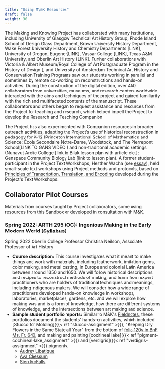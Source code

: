 ```yaml
---
title: "Using M\&K Resources"
draft: false
weight: 30
---
```


The Making and Knowing Project has collaborated with many institutions, including University of Glasgow Technical Art History Group, Rhode Island School of Design Glass Department, Brown University History Department, Wake Forest University History and Chemistry Departments [LINK], University of Oregon, Eugene {LINK], Vassar College [LINK], Texas A&M University, and Oberlin Art History {LINK]. Further collaborations with Victoria & Albert Museum/Royal College of Art Postgraduate Program in the History of Design [, and University of Amsterdam Technical Art History and Conservation Training Programs saw our students working in parallel and sometimes by remote co-working on reconstructions and hands-on activities. During the construction of the digital edition, over 450 collaborators from universities, museums, and research centers worldwide interacted with the aims and techniques of the project and gained familiarity with the rich and multifaceted contents of the manuscript. These collaborators and others began to request assistance and resources from the Project for teaching and research, which helped impell the Project to develop the Research and Teaching Companion

The Project has also experimented with Companion resources in broader outreach activities, adapting the Project’s use of historical reconstruction in pedagogy for K-12 (Princeton International School of Mathematics and Science; École Secondaire Notre-Dame, Woodstock, and The Pierrepont School[LINK TO GANS VIDEO]) and non-traditional academic settings (Nunavut Arctic College [link to Bilak lesson plan with article etc.]; Genspace Community Biology Lab [link to lesson plan). A former student-participant in the Project Text Workshops, Heather Wacha (see [essay](https://edition-staging.makingandknowing.org/#/essays/ann_318_ie_19)), held small-scale text workshops using Project methods and protocols, based on [Principles of Transcription, Translation, and Encoding](https://edition640.makingandknowing.org/#/content/resources) developed during the Project's Text Workshops. 

## Collaborator Pilot Courses
Materials from courses taught by Project collaborators, some using resources from this Sandbox or developed in consultation with M&K.

### Spring 2022: ARTH 295 (OC): Ingenious Making in the Early Modern World \[[Syllabus](https://docs.google.com/document/d/e/2PACX-1vQbugAa655DEXQrOFr0M29BK_MCLZEDPdQm8QlQl1M4qkU1Igx9FcP1NkHONbiveQ/pub)\]

Spring 2022
Oberlin College
Professor Christina Neilson, Associate Professor of Art History
- **Course description:** This course investigates what it meant to make things and work with materials, including featherwork, imitation gems, color making, and metal casting, in Europe and colonial Latin America between around 1350 and 1650. We will follow historical descriptions and recipes to reconstruct methods of making, and learn from expert practitioners who are holders of traditional techniques and meanings, including indigenous makers. We will consider how a wide range of practitioners developed hands-on knowledge in workshops, laboratories, marketplaces, gardens, etc. and we will explore how making was and is a form of knowledge, how there are different systems of knowledge, and the intersections between art making and science.
- **Sample student portfolio reports:**
Similar to M&K's [Fieldnotes](https://fieldnotes.makingandknowing.org/), these portfolios document the students' hands-on activities, which included [Stucco for Molding]({{< ref "stucco-assignment" >}}), "Keeping Dry Flowers in the Same State all Year" from the bottom of [folio 120v in BnF Ms. Fr. 640](https://edition640.makingandknowing.org/#/folios/120v/f/120v/tl), and making and painting [cochineal lake]({{< ref "pigment-cochineal-lake_assignment" >}}) and [verdigris]({{< ref "verdigris-assignment" >}}) pigments.
     - [Audrey Libatique](https://oberlin.digication.com/audrey-libatique-ingenious-making/home)
     - [Ava Chessum](https://oberlin.digication.com/audrey-libatique-ingenious-making/home)
     - [Sien McFalls](https://oberlin.digication.com/sien-mcfalls-journal-arth295/home)
